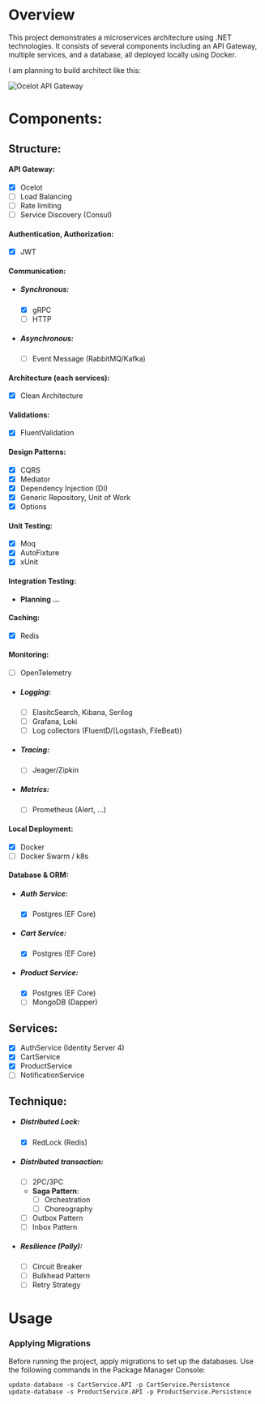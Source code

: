 # Overview

This project demonstrates a microservices architecture using .NET technologies. It consists of several components including an API Gateway, multiple services, and a database, all deployed locally using Docker.

I am planning to build architect like this:

<img src="https://i.ytimg.com/vi/0Mzft2Kcev0/maxresdefault.jpg" alt="Ocelot API Gateway"/>

# Components:

## Structure:
#### API Gateway:
- [x] Ocelot
- [ ] Load Balancing
- [ ] Rate limiting
- [ ] Service Discovery (Consul)

#### Authentication, Authorization:
- [x] JWT

#### Communication:
- ##### Synchronous:
    - [x] gRPC
    - [ ] HTTP
- ##### Asynchronous:
    - [ ] Event Message (RabbitMQ/Kafka)

#### Architecture (each services): 
- [x] Clean Architecture  

#### Validations: 
- [x] FluentValidation

#### Design Patterns: 
- [x] CQRS
- [x] Mediator
- [x] Dependency Injection (DI)
- [x] Generic Repository, Unit of Work
- [x] Options

#### Unit Testing: 
- [x] Moq
- [x] AutoFixture
- [x] xUnit

#### Integration Testing: 
- **Planning ...**

#### Caching:
- [x] Redis

#### Monitoring:
- [ ] OpenTelemetry
- ##### Logging:
    - [ ] ElasitcSearch, Kibana, Serilog
    - [ ] Grafana, Loki
    - [ ] Log collectors (FluentD/(Logstash, FileBeat))

- ##### Tracing:
    - [ ] Jeager/Zipkin

- ##### Metrics:
    - [ ] Prometheus (Alert, ...)

#### Local Deployment:
- [x] Docker
- [ ] Docker Swarm / k8s

#### Database & ORM:
- ##### Auth Service:
    - [x] Postgres (EF Core)
- ##### Cart Service:
    - [x] Postgres (EF Core)
- ##### Product Service:
    - [x] Postgres (EF Core)
    - [ ] MongoDB (Dapper)

## Services:
- [x] AuthService (Identity Server 4)
- [x] CartService
- [x] ProductService
- [ ] NotificationService

## Technique:
- ##### Distributed Lock:
    - [x] RedLock (Redis)
- ##### Distributed transaction:
    - [ ] 2PC/3PC
    - **Saga Pattern**:
        - [ ] Orchestration
        - [ ] Choreography
    - [ ] Outbox Pattern
    - [ ] Inbox Pattern
- ##### Resilience (Polly):
    - [ ] Circuit Breaker
    - [ ] Bulkhead Pattern
    - [ ] Retry Strategy
# Usage
### Applying Migrations

Before running the project, apply migrations to set up the databases. Use the following commands in the Package Manager Console:

```shell
update-database -s CartService.API -p CartService.Persistence
update-database -s ProductService.API -p ProductService.Persistence
```
